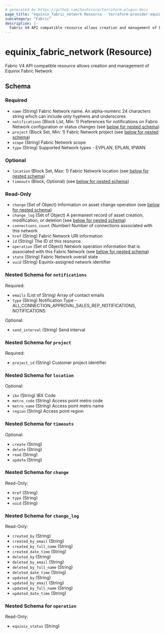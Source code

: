 ```yaml
---
# generated by https://github.com/hashicorp/terraform-plugin-docs
page_title: "equinix_fabric_network Resource - terraform-provider-equinix"
subcategory: "Fabric"
description: |-
  Fabric V4 API compatible resource allows creation and management of Equinix Fabric Network
---
```


# equinix_fabric_network (Resource)

Fabric V4 API compatible resource allows creation and management of Equinix Fabric Network

<!-- schema generated by tfplugindocs -->
## Schema

### Required

- `name` (String) Fabric Network name. An alpha-numeric 24 characters string which can include only hyphens and underscores
- `notifications` (Block List, Min: 1) Preferences for notifications on Fabric Network configuration or status changes (see [below for nested schema](#nestedblock--notifications))
- `project` (Block Set, Min: 1) Fabric Network project (see [below for nested schema](#nestedblock--project))
- `scope` (String) Fabric Network scope
- `type` (String) Supported Network types - EVPLAN, EPLAN, IPWAN

### Optional

- `location` (Block Set, Max: 1) Fabric Network location (see [below for nested schema](#nestedblock--location))
- `timeouts` (Block, Optional) (see [below for nested schema](#nestedblock--timeouts))

### Read-Only

- `change` (Set of Object) Information on asset change operation (see [below for nested schema](#nestedatt--change))
- `change_log` (Set of Object) A permanent record of asset creation, modification, or deletion (see [below for nested schema](#nestedatt--change_log))
- `connections_count` (Number) Number of connections associated with this network
- `href` (String) Fabric Network URI information
- `id` (String) The ID of this resource.
- `operation` (Set of Object) Network operation information that is associated with this Fabric Network (see [below for nested schema](#nestedatt--operation))
- `state` (String) Fabric Network overall state
- `uuid` (String) Equinix-assigned network identifier

<a id="nestedblock--notifications"></a>
### Nested Schema for `notifications`

Required:

- `emails` (List of String) Array of contact emails
- `type` (String) Notification Type - ALL,CONNECTION_APPROVAL,SALES_REP_NOTIFICATIONS, NOTIFICATIONS

Optional:

- `send_interval` (String) Send interval


<a id="nestedblock--project"></a>
### Nested Schema for `project`

Required:

- `project_id` (String) Customer project identifier


<a id="nestedblock--location"></a>
### Nested Schema for `location`

Optional:

- `ibx` (String) IBX Code
- `metro_code` (String) Access point metro code
- `metro_name` (String) Access point metro name
- `region` (String) Access point region


<a id="nestedblock--timeouts"></a>
### Nested Schema for `timeouts`

Optional:

- `create` (String)
- `delete` (String)
- `read` (String)
- `update` (String)


<a id="nestedatt--change"></a>
### Nested Schema for `change`

Read-Only:

- `href` (String)
- `type` (String)
- `uuid` (String)


<a id="nestedatt--change_log"></a>
### Nested Schema for `change_log`

Read-Only:

- `created_by` (String)
- `created_by_email` (String)
- `created_by_full_name` (String)
- `created_date_time` (String)
- `deleted_by` (String)
- `deleted_by_email` (String)
- `deleted_by_full_name` (String)
- `deleted_date_time` (String)
- `updated_by` (String)
- `updated_by_email` (String)
- `updated_by_full_name` (String)
- `updated_date_time` (String)


<a id="nestedatt--operation"></a>
### Nested Schema for `operation`

Read-Only:

- `equinix_status` (String)
